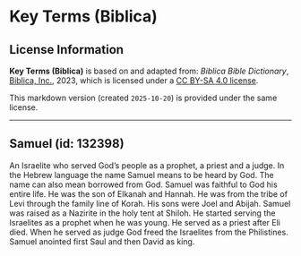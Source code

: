 # Key Terms (Biblica)

## License Information

**Key Terms (Biblica)** is based on and adapted from: _Biblica Bible Dictionary_, [Biblica, Inc.](https://www.biblica.com/), 2023, which is licensed under a [CC BY-SA 4.0 license](https://creativecommons.org/licenses/by-sa/4.0/legalcode.en).

This markdown version (created `2025-10-20`) is provided under the same license.



--------------------------------

## Samuel (id: 132398)

An Israelite who served God’s people as a prophet, a priest and a judge. In the Hebrew language the name Samuel means to be heard by God. The name can also mean borrowed from God. Samuel was faithful to God his entire life. He was the son of Elkanah and Hannah. He was from the tribe of Levi through the family line of Korah. His sons were Joel and Abijah. Samuel was raised as a Nazirite in the holy tent at Shiloh. He started serving the Israelites as a prophet when he was young. He served as a priest after Eli died. When he served as judge God freed the Israelites from the Philistines. Samuel anointed first Saul and then David as king.


